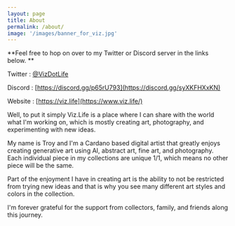 ```yaml
---
layout: page
title: About
permalink: /about/
image: '/images/banner_for_viz.jpg'
---
```


**Feel free to hop on over to my Twitter or Discord server in the links below. **

Twitter : [@VizDotLife](https://twitter.com/VizDotLife)  

Discord : [https://discord.gg/p65rU793](https://discord.gg/syXKFHXxKN) 

Website : [https://viz.life](https://www.viz.life/)

Well, to put it simply Viz.Life is a place where I can share with the world what I'm working on, which is mostly creating art, photography, and experimenting with new ideas. 

My name is Troy and I'm a Cardano based digital artist that greatly enjoys creating generative art using AI, abstract art, fine art, and photography. Each individual piece in my collections are unique 1/1, which means no other piece will be the same. 

Part of the enjoyment I have in creating art is the ability to not be restricted from trying new ideas and that is why you see many different art styles and colors in the collection. 

I'm forever grateful for the support from collectors, family, and friends along this journey. 
